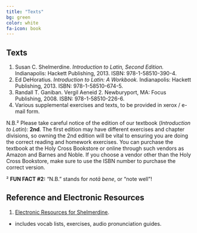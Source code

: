 ```yaml
---
title: "Texts"
bg: green
color: white
fa-icon: book
---
```


## Texts
1. Susan C. Shelmerdine. *Introduction to Latin, Second Edition.* Indianapolis: Hackett Publishing, 2013. ISBN: 978-1-58510-390-4.
2. Ed DeHoratius. *Introduction to Latin: A Workbook.* Indianapolis: Hackett Publishing, 2013. ISBN: 978-1-58510-674-5.
3. Randall T. Ganiban. Vergil Aeneid 2. Newburyport, MA: Focus Publishing, 2008. ISBN: 978-1-58510-226-6.
4. Various supplemental exercises and texts, to be provided in xerox / e-mail form.

N.B.² Please take careful notice of the edition of our textbook (*Introduction to Latin*): **2nd**. The first edition may have different exercises and chapter divisions, so owning the 2nd edition will be vital to ensuring you are doing the correct reading and homework exercises. You can purchase the textbook at the Holy Cross Bookstore or online through such vendors as Amazon and Barnes and Noble. If you choose a vendor other than the Holy Cross Bookstore, make sure to use the ISBN number to purchase the correct version.

² **FUN FACT #2:** “N.B.” stands for *notā bene*, or “note well”!

## Reference and Electronic Resources

1. [Electronic Resources for Shelmerdine](http://hackettpublishing.com/Resource_Pages/Shelmerdine_IntroToLatin/exercises.html).
  * includes vocab lists, exercises, audio pronunciation guides.
